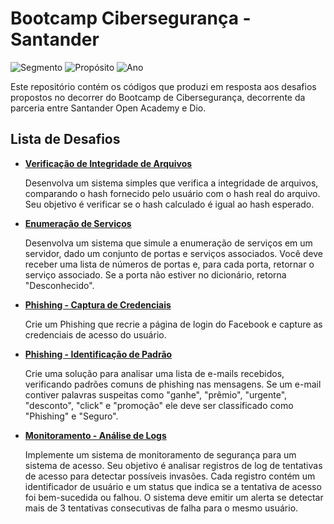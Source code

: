 
# Bootcamp Cibersegurança - Santander

![Segmento](https://img.shields.io/badge/Segmento_:-Segurança_da_Informação-blue?style=flat-square) 
![Propósito](https://img.shields.io/badge/Propósito_:-Formação-darkorange?style=flat-square) 
![Ano](https://img.shields.io/badge/Ano_:-2024-darkred?style=flat-square)

Este repositório contém os códigos que produzi em resposta aos desafios propostos no decorrer do Bootcamp de Cibersegurança, decorrente da parceria entre Santander Open Academy e Dio.

## Lista de Desafios

* [**Verificação de Integridade de Arquivos**](https://github.com/euandros/bootcamp_santander_ciberseguranca/blob/main/verifica_integridade/resposta.md)

  Desenvolva um sistema simples que verifica a integridade de arquivos, comparando o hash fornecido pelo usuário com o hash real do arquivo. Seu objetivo é verificar se o hash calculado é igual ao hash esperado.
   
* [**Enumeração de Serviços**](https://github.com/euandros/bootcamp_santander_ciberseguranca/blob/main/enumera_servicos/resposta.md)

  Desenvolva um sistema que simule a enumeração de serviços em um servidor, dado um conjunto de portas e serviços associados. Você deve receber uma lista de números de portas e, para cada porta, retornar o serviço associado. Se a porta não estiver no dicionário, retorna "Desconhecido".

* [**Phishing - Captura de Credenciais**](https://github.com/euandros/bootcamp_santander_ciberseguranca/blob/main/phishing_captura_credenciais/resposta.md)

  Crie um Phishing que recrie a página de login do Facebook e capture as credenciais de acesso do usuário.

* [**Phishing - Identificação de Padrão**](https://github.com/euandros/bootcamp_santander_ciberseguranca/blob/main/identifica_phishing/resposta.md)

  Crie uma solução para analisar uma lista de e-mails recebidos, verificando padrões comuns de phishing nas mensagens. Se um e-mail contiver palavras suspeitas como "ganhe", "prêmio", "urgente", "desconto", "click" e "promoção" ele deve ser classificado como "Phishing" e "Seguro".

* [**Monitoramento - Análise de Logs**](https://github.com/euandros/bootcamp_santander_ciberseguranca/blob/main/monitoramento_logs/resposta.md)

  Implemente um sistema de monitoramento de segurança para um sistema de acesso. Seu objetivo é analisar registros de log de tentativas de acesso para detectar possíveis invasões. Cada registro contém um identificador de usuário e um status que indica se a tentativa de acesso foi bem-sucedida ou falhou. O sistema deve emitir um alerta se detectar mais de 3 tentativas consecutivas de falha para o mesmo usuário.
  
